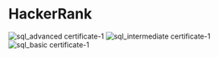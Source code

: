 # HackerRank

![sql_advanced certificate-1](https://user-images.githubusercontent.com/51697316/215102721-e444dadb-4b18-4c1c-9b75-88479202d757.png)
![sql_intermediate certificate-1](https://user-images.githubusercontent.com/51697316/215102647-1cba7e6f-1465-4545-ae2d-3ff613f1c892.png)
![sql_basic certificate-1](https://user-images.githubusercontent.com/51697316/215102570-7827c94f-fcd3-415f-a96a-a802ca4637a8.png)
